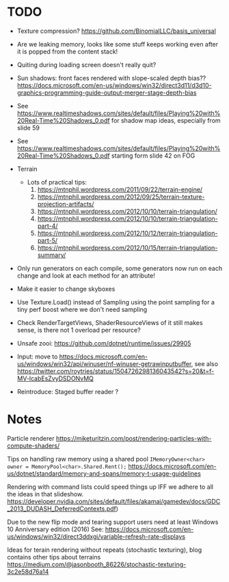 # TODO
- Texture compression? https://github.com/BinomialLLC/basis_universal

- Are we leaking memory, looks like some stuff keeps working even after it is popped from the content stack!

- Quiting during loading screen doesn't really quit?

- Sun shadows: front faces rendered with slope-scaled depth bias?? https://docs.microsoft.com/en-us/windows/win32/direct3d11/d3d10-graphics-programming-guide-output-merger-stage-depth-bias
- See https://www.realtimeshadows.com/sites/default/files/Playing%20with%20Real-Time%20Shadows_0.pdf for shadow map ideas, especially from slide 59
- See https://www.realtimeshadows.com/sites/default/files/Playing%20with%20Real-Time%20Shadows_0.pdf starting form slide 42 on FOG


- Terrain
	- Lots of practical tips: 
		1. https://mtnphil.wordpress.com/2011/09/22/terrain-engine/
		2. https://mtnphil.wordpress.com/2012/09/25/terrain-texture-projection-artifacts/
		3. https://mtnphil.wordpress.com/2012/10/10/terrain-triangulation/
		4. https://mtnphil.wordpress.com/2012/10/10/terrain-triangulation-part-4/
		5. https://mtnphil.wordpress.com/2012/10/12/terrain-triangulation-part-5/
		6. https://mtnphil.wordpress.com/2012/10/15/terrain-triangulation-summary/

- Only run generators on each compile, some generators now run on each change and look at each method for an attribute!

- Make it easier to change skyboxes
- Use Texture.Load() instead of Sampling using the point sampling for a tiny perf boost where we don't need sampling

- Check RenderTargetViews, ShaderResourceViews of it still makes sense, is there not 1 overload per resource?


- Unsafe zooi: https://github.com/dotnet/runtime/issues/29905

- Input: move to https://docs.microsoft.com/en-us/windows/win32/api/winuser/nf-winuser-getrawinputbuffer, see also https://twitter.com/roytries/status/1504726298136043542?s=20&t=f-MV-lcabEsZvyDSDONvMQ

- Reintroduce: Staged buffer reader ?

# Notes
Particle renderer
https://miketuritzin.com/post/rendering-particles-with-compute-shaders/

Tips on handling raw memory using a shared pool `IMemoryOwner<char> owner = MemoryPool<char>.Shared.Rent();`
https://docs.microsoft.com/en-us/dotnet/standard/memory-and-spans/memory-t-usage-guidelines

Rendering with command lists could speed things up IFF we adhere to all the ideas in that slideshow.
https://developer.nvidia.com/sites/default/files/akamai/gamedev/docs/GDC_2013_DUDASH_DeferredContexts.pdf)

Due to the new flip mode and tearing support users need at least Windows 10 Anniversary edition (2016)
See: https://docs.microsoft.com/en-us/windows/win32/direct3ddxgi/variable-refresh-rate-displays

Ideas for terain rendering without repeats (stochastic texturing), blog contains other tips about terrains
https://medium.com/@jasonbooth_86226/stochastic-texturing-3c2e58d76a14